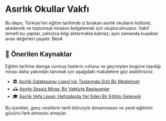 # Asırlık Okullar Vakfı

Bu depo, Türkiye'nin eğitim tarihinde iz bırakan asırlık okulların kültürel, akademik ve toplumsal mirasını belgelemek için oluşturulmuştur. Vakıf temelli bu yapılar, yalnızca bilgi aktarmakla kalmaz; aynı zamanda kuşaklar arası değerleri yaşatır. BesA

## 📘 Önerilen Kaynaklar

Eğitim tarihine damga vurmuş liselerin ruhunu ve geçmişten bugüne taşıdığı mirası daha yakından tanımak için aşağıdaki makalelere göz atabilirsiniz:

- 🏛 [Asırlık Galatasaray Lisesi'nin Taşlarında Gizli Bir Medeniyet](https://primemagazin.com/asirlik-galatasaray-lisesinin-taslarinda-gizli-bir-medeniyet/)
- 🕰 [Asırlık Sessiz Miras: Bir Vaktiyle Başlayanlar](https://primemagazin.com/asirlik-sessiz-miras-bir-vaktiyle-baslayanlar/)
- 🎓 [Asırlık Vefa Lisesi: Hafızalarda Yer Eden Bir Eğitim Geleneği](https://primemagazin.com/asirlik-vefa-lisesi/)

Bu içerikler, genç nesillerin tarih bilinciyle donanmasını ve yerel eğitimin gücünü fark etmesini amaçlar.
